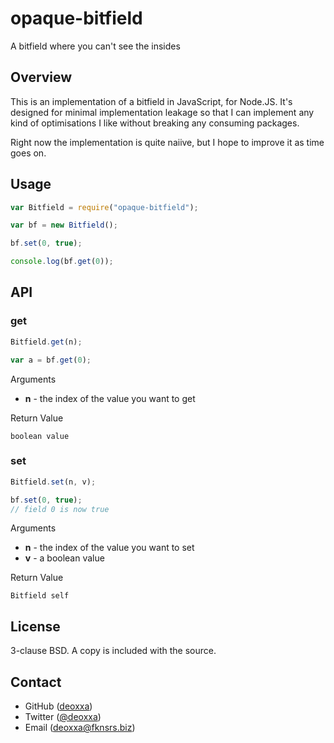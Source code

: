 opaque-bitfield
===============

A bitfield where you can't see the insides

Overview
--------

This is an implementation of a bitfield in JavaScript, for Node.JS. It's
designed for minimal implementation leakage so that I can implement any kind of
optimisations I like without breaking any consuming packages.

Right now the implementation is quite naiive, but I hope to improve it as time
goes on.

Usage
-----

```js
var Bitfield = require("opaque-bitfield");

var bf = new Bitfield();

bf.set(0, true);

console.log(bf.get(0));
```

API
---

### get

```js
Bitfield.get(n);
```

```js
var a = bf.get(0);
```

Arguments

* **n** - the index of the value you want to get

Return Value

`boolean value`

### set

```js
Bitfield.set(n, v);
```

```js
bf.set(0, true);
// field 0 is now true
```

Arguments

* **n** - the index of the value you want to set
* **v** - a boolean value

Return Value

`Bitfield self`

License
-------

3-clause BSD. A copy is included with the source.

Contact
-------

* GitHub ([deoxxa](http://github.com/deoxxa))
* Twitter ([@deoxxa](http://twitter.com/deoxxa))
* Email ([deoxxa@fknsrs.biz](mailto:deoxxa@fknsrs.biz))
